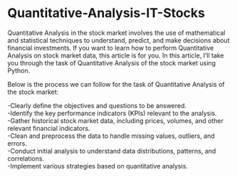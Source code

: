 # Quantitative-Analysis-IT-Stocks
Quantitative Analysis in the stock market involves the use of mathematical and statistical techniques to understand, predict, and make decisions about financial investments. If you want to learn how to perform Quantitative Analysis on stock market data, this article is for you. In this article, I’ll take you through the task of Quantitative Analysis of the stock market using Python.

Below is the process we can follow for the task of Quantitative Analysis of the stock market:

-Clearly define the objectives and questions to be answered. <br>
-Identify the key performance indicators (KPIs) relevant to the analysis. <br>
-Gather historical stock market data, including prices, volumes, and other relevant financial indicators. <br>
-Clean and preprocess the data to handle missing values, outliers, and errors. <br>
-Conduct initial analysis to understand data distributions, patterns, and correlations. <br>
-Implement various strategies based on quantitative analysis. <br>
